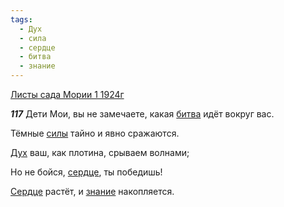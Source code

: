 ```yaml
---
tags:
  - Дух
  - сила
  - сердце
  - битва
  - знание
---
```


[Листы сада Мории 1 1924г](https://127.0.0.1:4002/agni/1924)

___117___
Дети Мои, вы не замечаете, какая [битва](../../../tags/#битва) идёт вокруг вас.   

Тёмные [силы](../../../tags/#сила) тайно и явно сражаются.   

[Дух](../../../tags/#Дух) ваш, как плотина, срываем волнами;   

Но не бойся, [сердце](../../../tags/#сердце), ты победишь!   

[Сердце](../../../tags/#сердце) растёт, и [знание](../../../tags/#знание) накопляется.   

